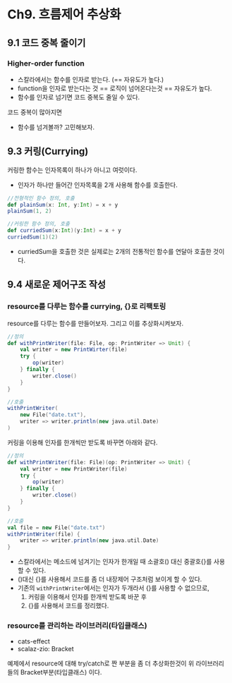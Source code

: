 # Ch9. 흐름제어 추상화

## 9.1 코드 중복 줄이기

### Higher-order function

- 스칼라에서는 함수를 인자로 받는다. (== 자유도가 높다.)
- function을 인자로 받는다는 것 == 로직이 넘어온다는것 == 자유도가 높다.
- 함수를 인자로 넘기면 코드 중복도 줄일 수 있다.

코드 중복이 많아지면

- 함수를 넘겨볼까? 고민해보자.

## 9.3 커링(Currying)

커링한 함수는 인자목록이 하나가 아니고 여럿이다.

- 인자가 하나만 들어간 인자목록을 2개 사용해 함수를 호출한다.

```scala
//전형적인 함수 정의, 호출
def plainSum(x: Int, y:Int) = x + y
plainSum(1, 2)

//커링한 함수 정의, 호출
def curriedSum(x:Int)(y:Int) = x + y
curriedSum(1)(2)
```

- curriedSum을 호출한 것은 실제로는 2개의 전통적인 함수를 연달아 호출한 것이다.

## 9.4 새로운 제어구조 작성

### resource를 다루는 함수를 currying, {}로 리팩토링 

resource를 다루는 함수를 만들어보자. 그리고 이를 추상화시켜보자.

```scala
//정의
def withPrintWriter(file: File, op: PrintWriter => Unit) {
	val writer = new PrintWirter(file)
	try {
		op(writer)
	} finally {
		writer.close()
	}
}

//호출
withPrintWriter(
	new File("date.txt"),
	writer => writer.println(new java.util.Date)
)
```
커링을 이용해 인자를 한개씩만 받도록 바꾸면 아래와 같다.

```scala
//정의
def withPrintWriter(file: File)(op: PrintWriter => Unit) {
	val writer = new PrintWriter(file)
	try {
		op(writer)
	} finally {
		writer.close()
	}
}

//호출
val file = new File("date.txt")
withPrintWriter(file) {
	writer => writer.println(new java.util.Date)
}
```

- 스칼라에서는 메소드에 넘겨기는 인자가 한개일 때 소괄호() 대신 중괄호{}를 사용할 수 있다.
- ()대신 {}를 사용해서 코드를 좀 더 내장제어 구조처럼 보이게 할 수 있다.
- 기존의 `withPrintWriter`에서는 인자가 두개라서 {}를 사용할 수 없으므로, 
	1. 커링을 이용해서 인자를 한개씩 받도록 바꾼 후 
	2. {}를 사용해서 코드를 정리했다. 

### resource를 관리하는 라이브러리(타입클래스)

- cats-effect
- scalaz-zio: Bracket

예제에서 resource에 대해 try/catch로 짠 부분을 좀 더 추상화한것이 위 라이브러리들의 Bracket부분(타입클래스) 이다.



